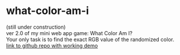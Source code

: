 # what-color-am-i
(still under construction)<br>
ver 2.0 of my mini web app game: What Color Am I?<br>
Your only task is to find the exact RGB value of the randomized color.<br>
[link to github repo with working demo](https://github.com/jennienguyendev/what-color-am-i-draft)
